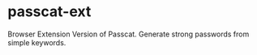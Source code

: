 # passcat-ext
Browser Extension Version of Passcat. Generate strong passwords from simple keywords.
